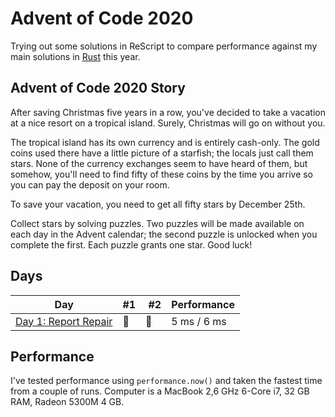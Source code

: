 # Advent of Code 2020

Trying out some solutions in ReScript to compare performance against my main
solutions in [Rust](/rust-2020) this year.

## Advent of Code 2020 Story

After saving Christmas five years in a row, you've decided to take a vacation at a nice resort on a tropical island. Surely, Christmas will go on without you.

The tropical island has its own currency and is entirely cash-only. The gold coins used there have a little picture of a starfish; the locals just call them stars. None of the currency exchanges seem to have heard of them, but somehow, you'll need to find fifty of these coins by the time you arrive so you can pay the deposit on your room.

To save your vacation, you need to get all fifty stars by December 25th.

Collect stars by solving puzzles. Two puzzles will be made available on each day in the Advent calendar; the second puzzle is unlocked when you complete the first. Each puzzle grants one star. Good luck!

## Days

| Day                                                                                                 | #1  |  #2 | Performance |
| --------------------------------------------------------------------------------------------------- | --- | --- | ----------- |
| [Day 1: Report Repair](https://github.com/believer/advent-of-code/blob/master/rescript/2020/src/day-01) | 🌟  | 🌟  | 5 ms / 6 ms |

## Performance

I've tested performance using `performance.now()` and taken the fastest time
from a couple of runs. Computer is a MacBook 2,6 GHz 6-Core i7, 32 GB RAM, Radeon 5300M 4 GB.
